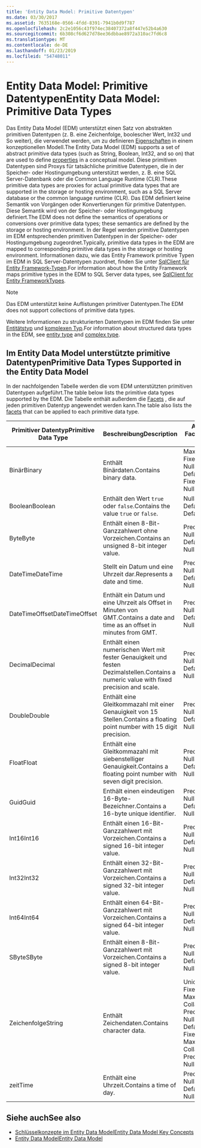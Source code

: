 ```yaml
---
title: 'Entity Data Model: Primitive Datentypen'
ms.date: 03/30/2017
ms.assetid: 7635168e-0566-4fdd-8391-7941b0d9f787
ms.openlocfilehash: 2c2e1056c43f974ec38407372a8f447e52b4a630
ms.sourcegitcommit: 6b308cf6d627d78ee36dbbae8972a310ac7fd6c8
ms.translationtype: MT
ms.contentlocale: de-DE
ms.lasthandoff: 01/23/2019
ms.locfileid: "54748011"
---
```

# <a name="entity-data-model-primitive-data-types"></a><span data-ttu-id="affae-102">Entity Data Model: Primitive Datentypen</span><span class="sxs-lookup"><span data-stu-id="affae-102">Entity Data Model: Primitive Data Types</span></span>
<span data-ttu-id="affae-103">Das Entity Data Model (EDM) unterstützt einen Satz von abstrakten primitiven Datentypen (z. B. eine Zeichenfolge, boolescher Wert, Int32 und So weiter), die verwendet werden, um zu definieren [Eigenschaften](../../../../docs/framework/data/adonet/property.md) in einem konzeptionellen Modell.</span><span class="sxs-lookup"><span data-stu-id="affae-103">The Entity Data Model (EDM) supports a set of abstract primitive data types (such as String, Boolean, Int32, and so on) that are used to define [properties](../../../../docs/framework/data/adonet/property.md) in a conceptual model.</span></span> <span data-ttu-id="affae-104">Diese primitiven Datentypen sind Proxys für tatsächliche primitive Datentypen, die in der Speicher- oder Hostingumgebung unterstützt werden, z. B. eine SQL Server-Datenbank oder die Common Language Runtime (CLR).</span><span class="sxs-lookup"><span data-stu-id="affae-104">These primitive data types are proxies for actual primitive data types that are supported in the storage or hosting environment, such as a SQL Server database or the common language runtime (CLR).</span></span> <span data-ttu-id="affae-105">Das EDM definiert keine Semantik von Vorgängen oder Konvertierungen für primitive Datentypen. Diese Semantik wird von der Speicher- oder Hostingumgebung definiert.</span><span class="sxs-lookup"><span data-stu-id="affae-105">The EDM does not define the semantics of operations or conversions over primitive data types; these semantics are defined by the storage or hosting environment.</span></span> <span data-ttu-id="affae-106">In der Regel werden primitive Datentypen im EDM entsprechenden primitiven Datentypen in der Speicher- oder Hostingumgebung zugeordnet.</span><span class="sxs-lookup"><span data-stu-id="affae-106">Typically, primitive data types in the EDM are mapped to corresponding primitive data types in the storage or hosting environment.</span></span> <span data-ttu-id="affae-107">Informationen dazu, wie das Entity Framework primitive Typen im EDM in SQL Server-Datentypen zuordnet, finden Sie unter [SqlClient für Entity Framework-Typen](../../../../docs/framework/data/adonet/ef/sqlclient-for-ef-types.md).</span><span class="sxs-lookup"><span data-stu-id="affae-107">For information about how the Entity Framework maps primitive types in the EDM to SQL Server data types, see [SqlClient for Entity FrameworkTypes](../../../../docs/framework/data/adonet/ef/sqlclient-for-ef-types.md).</span></span>  
  
> [!NOTE]
>  <span data-ttu-id="affae-108">Das EDM unterstützt keine Auflistungen primitiver Datentypen.</span><span class="sxs-lookup"><span data-stu-id="affae-108">The EDM does not support collections of primitive data types.</span></span>  
  
 <span data-ttu-id="affae-109">Weitere Informationen zu strukturierten Datentypen im EDM finden Sie unter [Entitätstyp](../../../../docs/framework/data/adonet/entity-type.md) und [komplexen Typ](../../../../docs/framework/data/adonet/complex-type.md).</span><span class="sxs-lookup"><span data-stu-id="affae-109">For information about structured data types in the EDM, see [entity type](../../../../docs/framework/data/adonet/entity-type.md) and [complex type](../../../../docs/framework/data/adonet/complex-type.md).</span></span>  
  
## <a name="primitive-data-types-supported-in-the-entity-data-model"></a><span data-ttu-id="affae-110">Im Entity Data Model unterstützte primitive Datentypen</span><span class="sxs-lookup"><span data-stu-id="affae-110">Primitive Data Types Supported in the Entity Data Model</span></span>  
 <span data-ttu-id="affae-111">In der nachfolgenden Tabelle werden die vom EDM unterstützten primitiven Datentypen aufgeführt.</span><span class="sxs-lookup"><span data-stu-id="affae-111">The table below lists the primitive data types supported by the EDM.</span></span> <span data-ttu-id="affae-112">Die Tabelle enthält außerdem die [Facets](../../../../docs/framework/data/adonet/facet.md) , die auf jeden primitiven Datentyp angewendet werden kann.</span><span class="sxs-lookup"><span data-stu-id="affae-112">The table also lists the [facets](../../../../docs/framework/data/adonet/facet.md) that can be applied to each primitive data type.</span></span>  
  
|<span data-ttu-id="affae-113">Primitiver Datentyp</span><span class="sxs-lookup"><span data-stu-id="affae-113">Primitive Data Type</span></span>|<span data-ttu-id="affae-114">Beschreibung</span><span class="sxs-lookup"><span data-stu-id="affae-114">Description</span></span>|<span data-ttu-id="affae-115">Anwendbare Facets</span><span class="sxs-lookup"><span data-stu-id="affae-115">Applicable Facets</span></span>|  
|-------------------------|-----------------|-----------------------|  
|<span data-ttu-id="affae-116">Binär</span><span class="sxs-lookup"><span data-stu-id="affae-116">Binary</span></span>|<span data-ttu-id="affae-117">Enthält Binärdaten.</span><span class="sxs-lookup"><span data-stu-id="affae-117">Contains binary data.</span></span>|<span data-ttu-id="affae-118">MaxLength, FixedLength, Nullable, Default</span><span class="sxs-lookup"><span data-stu-id="affae-118">MaxLength, FixedLength, Nullable, Default</span></span>|  
|<span data-ttu-id="affae-119">Boolean</span><span class="sxs-lookup"><span data-stu-id="affae-119">Boolean</span></span>|<span data-ttu-id="affae-120">Enthält den Wert `true` oder `false`.</span><span class="sxs-lookup"><span data-stu-id="affae-120">Contains the value `true` or `false`.</span></span>|<span data-ttu-id="affae-121">Nullable, Default</span><span class="sxs-lookup"><span data-stu-id="affae-121">Nullable, Default</span></span>|  
|<span data-ttu-id="affae-122">Byte</span><span class="sxs-lookup"><span data-stu-id="affae-122">Byte</span></span>|<span data-ttu-id="affae-123">Enthält einen 8-Bit-Ganzzahlwert ohne Vorzeichen.</span><span class="sxs-lookup"><span data-stu-id="affae-123">Contains an unsigned 8-bit integer value.</span></span>|<span data-ttu-id="affae-124">Precision, Nullable, Default</span><span class="sxs-lookup"><span data-stu-id="affae-124">Precision, Nullable, Default</span></span>|  
|<span data-ttu-id="affae-125">DateTime</span><span class="sxs-lookup"><span data-stu-id="affae-125">DateTime</span></span>|<span data-ttu-id="affae-126">Stellt ein Datum und eine Uhrzeit dar.</span><span class="sxs-lookup"><span data-stu-id="affae-126">Represents a date and time.</span></span>|<span data-ttu-id="affae-127">Precision, Nullable, Default</span><span class="sxs-lookup"><span data-stu-id="affae-127">Precision, Nullable, Default</span></span>|  
|<span data-ttu-id="affae-128">DateTimeOffset</span><span class="sxs-lookup"><span data-stu-id="affae-128">DateTimeOffset</span></span>|<span data-ttu-id="affae-129">Enthält ein Datum und eine Uhrzeit als Offset in Minuten von GMT.</span><span class="sxs-lookup"><span data-stu-id="affae-129">Contains a date and time as an offset in minutes from GMT.</span></span>|<span data-ttu-id="affae-130">Precision, Nullable, Default</span><span class="sxs-lookup"><span data-stu-id="affae-130">Precision, Nullable, Default</span></span>|  
|<span data-ttu-id="affae-131">Decimal</span><span class="sxs-lookup"><span data-stu-id="affae-131">Decimal</span></span>|<span data-ttu-id="affae-132">Enthält einen numerischen Wert mit fester Genauigkeit und festen Dezimalstellen.</span><span class="sxs-lookup"><span data-stu-id="affae-132">Contains a numeric value with fixed precision and scale.</span></span>|<span data-ttu-id="affae-133">Precision, Nullable, Default</span><span class="sxs-lookup"><span data-stu-id="affae-133">Precision, Nullable, Default</span></span>|  
|<span data-ttu-id="affae-134">Double</span><span class="sxs-lookup"><span data-stu-id="affae-134">Double</span></span>|<span data-ttu-id="affae-135">Enthält eine Gleitkommazahl mit einer Genauigkeit von 15 Stellen.</span><span class="sxs-lookup"><span data-stu-id="affae-135">Contains a floating point number with 15 digit precision.</span></span>|<span data-ttu-id="affae-136">Precision, Nullable, Default</span><span class="sxs-lookup"><span data-stu-id="affae-136">Precision, Nullable, Default</span></span>|  
|<span data-ttu-id="affae-137">Float</span><span class="sxs-lookup"><span data-stu-id="affae-137">Float</span></span>|<span data-ttu-id="affae-138">Enthält eine Gleitkommazahl mit siebenstelliger Genauigkeit.</span><span class="sxs-lookup"><span data-stu-id="affae-138">Contains a floating point number with seven digit precision.</span></span>|<span data-ttu-id="affae-139">Precision, Nullable, Default</span><span class="sxs-lookup"><span data-stu-id="affae-139">Precision, Nullable, Default</span></span>|  
|<span data-ttu-id="affae-140">Guid</span><span class="sxs-lookup"><span data-stu-id="affae-140">Guid</span></span>|<span data-ttu-id="affae-141">Enthält einen eindeutigen 16-Byte-Bezeichner.</span><span class="sxs-lookup"><span data-stu-id="affae-141">Contains a 16-byte unique identifier.</span></span>|<span data-ttu-id="affae-142">Precision, Nullable, Default</span><span class="sxs-lookup"><span data-stu-id="affae-142">Precision, Nullable, Default</span></span>|  
|<span data-ttu-id="affae-143">Int16</span><span class="sxs-lookup"><span data-stu-id="affae-143">Int16</span></span>|<span data-ttu-id="affae-144">Enthält einen 16-Bit-Ganzzahlwert mit Vorzeichen.</span><span class="sxs-lookup"><span data-stu-id="affae-144">Contains a signed 16-bit integer value.</span></span>|<span data-ttu-id="affae-145">Precision, Nullable, Default</span><span class="sxs-lookup"><span data-stu-id="affae-145">Precision, Nullable, Default</span></span>|  
|<span data-ttu-id="affae-146">Int32</span><span class="sxs-lookup"><span data-stu-id="affae-146">Int32</span></span>|<span data-ttu-id="affae-147">Enthält einen 32-Bit-Ganzzahlwert mit Vorzeichen.</span><span class="sxs-lookup"><span data-stu-id="affae-147">Contains a signed 32-bit integer value.</span></span>|<span data-ttu-id="affae-148">Precision, Nullable, Default</span><span class="sxs-lookup"><span data-stu-id="affae-148">Precision, Nullable, Default</span></span>|  
|<span data-ttu-id="affae-149">Int64</span><span class="sxs-lookup"><span data-stu-id="affae-149">Int64</span></span>|<span data-ttu-id="affae-150">Enthält einen 64-Bit-Ganzzahlwert mit Vorzeichen.</span><span class="sxs-lookup"><span data-stu-id="affae-150">Contains a signed 64-bit integer value.</span></span>|<span data-ttu-id="affae-151">Precision, Nullable, Default</span><span class="sxs-lookup"><span data-stu-id="affae-151">Precision, Nullable, Default</span></span>|  
|<span data-ttu-id="affae-152">SByte</span><span class="sxs-lookup"><span data-stu-id="affae-152">SByte</span></span>|<span data-ttu-id="affae-153">Enthält einen 8-Bit-Ganzzahlwert mit Vorzeichen.</span><span class="sxs-lookup"><span data-stu-id="affae-153">Contains a signed 8-bit integer value.</span></span>|<span data-ttu-id="affae-154">Precision, Nullable, Default</span><span class="sxs-lookup"><span data-stu-id="affae-154">Precision, Nullable, Default</span></span>|  
|<span data-ttu-id="affae-155">Zeichenfolge</span><span class="sxs-lookup"><span data-stu-id="affae-155">String</span></span>|<span data-ttu-id="affae-156">Enthält Zeichendaten.</span><span class="sxs-lookup"><span data-stu-id="affae-156">Contains character data.</span></span>|<span data-ttu-id="affae-157">Unicode, FixedLength, MaxLength, Collation, Precision, Nullable, Default</span><span class="sxs-lookup"><span data-stu-id="affae-157">Unicode, FixedLength, MaxLength, Collation, Precision, Nullable, Default</span></span>|  
|<span data-ttu-id="affae-158">zeit</span><span class="sxs-lookup"><span data-stu-id="affae-158">Time</span></span>|<span data-ttu-id="affae-159">Enthält eine Uhrzeit.</span><span class="sxs-lookup"><span data-stu-id="affae-159">Contains a time of day.</span></span>|<span data-ttu-id="affae-160">Precision, Nullable, Default</span><span class="sxs-lookup"><span data-stu-id="affae-160">Precision, Nullable, Default</span></span>|  
  
## <a name="see-also"></a><span data-ttu-id="affae-161">Siehe auch</span><span class="sxs-lookup"><span data-stu-id="affae-161">See also</span></span>
- [<span data-ttu-id="affae-162">Schlüsselkonzepte im Entity Data Model</span><span class="sxs-lookup"><span data-stu-id="affae-162">Entity Data Model Key Concepts</span></span>](../../../../docs/framework/data/adonet/entity-data-model-key-concepts.md)
- [<span data-ttu-id="affae-163">Entity Data Model</span><span class="sxs-lookup"><span data-stu-id="affae-163">Entity Data Model</span></span>](../../../../docs/framework/data/adonet/entity-data-model.md)
